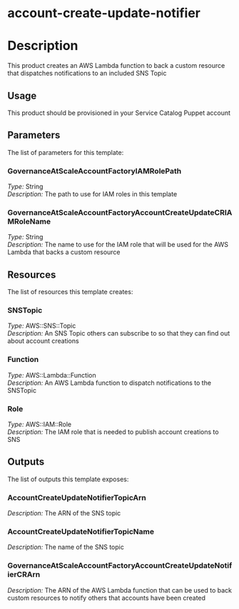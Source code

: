 # account-create-update-notifier
# Description
This product creates an AWS Lambda function to back a custom resource that dispatches notifications to an included SNS Topic
 
## Usage
This product should be provisioned in your Service Catalog Puppet account

## Parameters
The list of parameters for this template:

### GovernanceAtScaleAccountFactoryIAMRolePath 
*Type:* String  
*Description:* The path to use for IAM roles in this template 
### GovernanceAtScaleAccountFactoryAccountCreateUpdateCRIAMRoleName 
*Type:* String  
*Description:* The name to use for the IAM role that will be used for the AWS Lambda that backs a custom resource 

## Resources
The list of resources this template creates:

### SNSTopic 
*Type:* AWS::SNS::Topic  
*Description:* An SNS Topic others can subscribe to so that they can find out about account creations 
### Function 
*Type:* AWS::Lambda::Function  
*Description:* An AWS Lambda function to dispatch notifications to the SNSTopic 
### Role 
*Type:* AWS::IAM::Role  
*Description:* The IAM role that is needed to publish account creations to SNS
 

## Outputs
The list of outputs this template exposes:

### AccountCreateUpdateNotifierTopicArn 
*Description:* The ARN of the SNS topic  
### AccountCreateUpdateNotifierTopicName 
*Description:* The name of the SNS topic
### GovernanceAtScaleAccountFactoryAccountCreateUpdateNotifierCRArn 
*Description:* The ARN of the AWS Lambda function that can be used to back custom resources to notify others that accounts have been created
  
